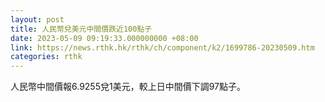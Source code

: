 ```yaml
---
layout: post
title: 人民幣兌美元中間價跌近100點子
date: 2023-05-09 09:19:33.000000000 +08:00
link: https://news.rthk.hk/rthk/ch/component/k2/1699786-20230509.htm
categories: rthk
---
```


人民幣中間價報6.9255兌1美元，較上日中間價下調97點子。
